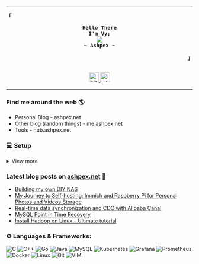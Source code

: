 
---------------------------

<!--
<p align = "center">
  <img height="40" alt="archlinux-icon" src="https://www.logolynx.com/images/logolynx/91/914639a1180c179a71fee283128b01c5.png"/>
</p>
-->
<p align="left"><strong><samp>「</samp></strong></p>
  <p align="center">
    <samp>
      <b>
        Hello There
      <br>
        I'm Vy;
      </b>
      <br>
        <image src="https://readme-typing-svg.herokuapp.com?font=JetBrainsMono+Nerd+Font&size=14&pause=1000&color=7A95C9&center=true&width=435&lines=Part+time+developer,+full+time+idiot.">
      <br>
      <b>
         ~ Ashpex ~
      </b>    </samp>
  </p>
<p align="right"><strong><samp>」</samp></strong></p>
<br>
<div align="center">
    <a href="https://ashpex.net/" target="_blank">
        <img src=https://img.shields.io/badge/BLOG-ashpex.net-green?&labelColor=101010&style=for-the-badge alt=blog style="margin-bottom: 5px;" height="26" />
    </a>
    <a href="https://linkedin.com/in/vybuint" target="_blank">
        <img src=https://img.shields.io/badge/vybuint-blue?style=for-the-badge&logo=linkedin&logoColor=white alt=linkedin style="margin-bottom: 5px;" height="26" />
    </a>
</div>

---------------------------

### Find me around the web 🌎

- Personal Blog - ashpex.net
- Other blog (random things) - me.ashpex.net
- Tools - hub.ashpex.net

### 💻 Setup
<details>
  <summary>View more</summary>
  
<div align="center">
<h3> ~/ </h3>
</div>

<div align="center">
<h4> You are, quite obviously, home. </h4>
</div>

<div align="center">
<img src="https://ashpex.net/images/2019-12_scrot.png" alt="setup" width="550"/>
</div>

<div align="center">
  <b>Distribution:</b> Arch (GNU/Linux)/ <b>Font:</b> Iosevka Term / <b>Hosted by:</b> Glorious ThinkPad
</div>
</details>


### Latest blog posts on [ashpex.net](https://ashpex.net) 📕 
<!-- BLOG-POST-LIST:START -->
- [Building my own DIY NAS](https://ashpex.net/2024/10/building-my-own-diy-nas/)
- [My Journey to Self-hosting: Immich and Raspberry Pi for Personal Photos and Videos Storage](https://ashpex.net/2024/07/my-journey-to-self-hosting-immich-and-raspberry-pi-for-personal-photos-and-videos-storage/)
- [Real-time data synchronization and CDC with Alibaba Canal](https://ashpex.net/2024/06/real-time-data-synchronization-and-cdc-with-alibaba-canal/)
- [MySQL Point in Time Recovery](https://ashpex.net/2024/06/mysql-point-in-time-recovery/)
- [Install Hadoop on Linux - Ultimate tutorial](https://ashpex.net/2022/04/install-hadoop-on-linux/)
<!-- BLOG-POST-LIST:END -->

### ⚙️ Languages & Frameworks:

![C](https://img.shields.io/badge/c-%2300599C.svg?style=for-the-badge&logo=c&logoColor=white)
![C++](https://img.shields.io/badge/c++-%2300599C.svg?style=for-the-badge&logo=c%2B%2B&logoColor=white)
![Go](https://img.shields.io/badge/go-%2300ADD8.svg?style=for-the-badge&logo=go&logoColor=white)
![Java](https://img.shields.io/badge/java-%23ED8B00.svg?style=for-the-badge&logo=java&logoColor=white)
![MySQL](https://img.shields.io/badge/mysql-%23000000.svg?style=for-the-badge&logo=mysql&logoColor=white)
![Kubernetes](https://img.shields.io/badge/kubernetes-%23326ce5.svg?style=for-the-badge&logo=kubernetes&logoColor=white)
![Grafana](https://img.shields.io/badge/grafana-%23F46800.svg?style=for-the-badge&logo=grafana&logoColor=white)
![Prometheus](https://img.shields.io/badge/Prometheus-E6522C?style=for-the-badge&logo=Prometheus&logoColor=white)
![Docker](https://img.shields.io/badge/Docker-2CA5E0?style=for-the-badge&logo=docker&logoColor=white)
![Linux](https://img.shields.io/badge/Linux-FCC624?style=for-the-badge&logo=linux&logoColor=black)
![Git](https://img.shields.io/badge/Git-F05032?style=for-the-badge&logo=git&logoColor=white)
![VIM](https://img.shields.io/badge/VIM-%2311AB00.svg?&style=for-the-badge&logo=vim&logoColor=white)
